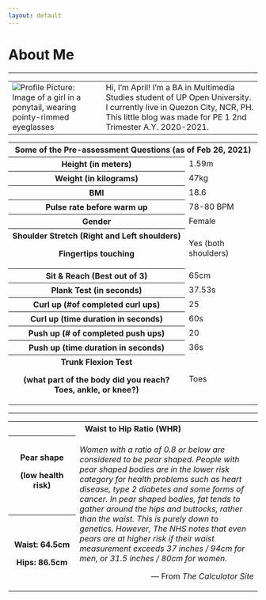 ```yaml
---
layout: default
---
```

# About Me
***

<table style="max-width: 800px">
  <tr>
    <td><img src="assets/img/white background w glasses.jpg" alt="Profile Picture: Image of a girl in a ponytail, wearing pointy-rimmed eyeglasses" max-width="400"></td>
    <td>Hi, I’m April! I’m a BA in Multimedia Studies student of UP Open University. I currently live in Quezon City, NCR, PH. This little blog was made for PE 1 2nd Trimester A.Y. 2020-2021.</td>
  </tr>
</table>

<table>
  <tr>
    <th colspan="2" style="text-align:center;">Some of the Pre-assessment Questions (as of Feb 26, 2021)</th>
  </tr>
  <tr>
    <th>Height (in meters)</th>
    <td>1.59m</td>
  </tr>
  <tr>
    <th>Weight (in kilograms)</th>
    <td>47kg</td>
  </tr>
  <tr>
    <th>BMI</th>
    <td>18.6</td>
  </tr>
  <tr>
    <th>Pulse rate before warm up</th>
    <td>78-80 BPM</td>
  </tr>
  <tr>
    <th>Gender</th>
    <td>Female</td>
  </tr>
  <tr>
    <th>Shoulder Stretch (Right and Left shoulders) <p>Fingertips touching</p></th>
    <td>Yes (both shoulders)</td>
  </tr>
  <tr>
    <th>Sit & Reach (Best out of 3)</th>
    <td>65cm</td>
  </tr>
  <tr>
    <th>Plank Test (in seconds)</th>
    <td>37.53s</td>
  </tr>
  <tr>
    <th>Curl up (#of completed curl ups)</th>
    <td>25</td>
  </tr>
  <tr>
    <th>Curl up (time duration in seconds)</th>
    <td>60s</td>
  </tr>
  <tr>
    <th>Push up (# of completed push ups)</th>
    <td>20</td>
  </tr>
  <tr>
    <th>Push up (time duration in seconds)</th>
    <td>36s</td>
  </tr>
  <tr>
    <th>Trunk Flexion Test
      <p>(what part of the body did you reach? Toes, ankle, or knee?)</p>
    </th>
    <td>Toes</td>
  </tr>
</table>

---

<table>
  <tr>
    <th colspan="2" style="text-align:center;">Waist to Hip Ratio (WHR)</th>
  </tr>
  <tr>
    <th width="120px">Pear shape
      <p>(low health risk)</p>
    </th>
    <td rowspan="2"><p><i>Women with a ratio of 0.8 or below are considered to be pear shaped. People with pear shaped bodies are in the lower risk category for health problems such as heart disease, type 2 diabetes and some forms of cancer. In pear shaped bodies, fat tends to gather around the hips and buttocks, rather than the waist. This is purely down to genetics. However, The NHS notes that even pears are at higher risk if their waist measurement exceeds 37 inches / 94cm for men, or 31.5 inches / 80cm for women.</i></p>
      <p style="text-align: right;">&#8212; From <i>The Calculator Site</i></p>
    </td>
  </tr>
  <tr>
    <th><p>Waist: 64.5cm</p>
      <p>Hips: 86.5cm</p></th>
  </tr>
</table>
